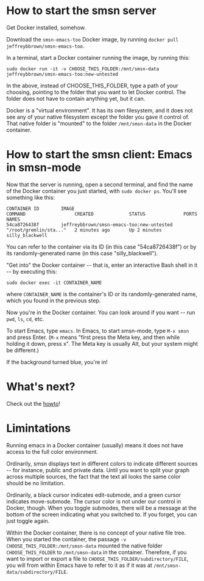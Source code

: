 # How to start the smsn server

Get Docker installed, somehow.

Download the `smsn-emacs-too` Docker image, by running `docker pull jeffreybbrown/smsn-emacs-too`.

In a terminal, start a Docker container running the image, by running this:

```
sudo docker run -it -v CHOOSE_THIS_FOLDER:/mnt/smsn-data jeffreybbrown/smsn-emacs-too:new-untested
```

In the above, instead of CHOOSE_THIS_FOLDER, type a path of your choosing, pointing to the folder that you want to let Docker control. The folder does not have to contain anything yet, but it can.

Docker is a "virtual environment". It has its own filesystem, and it does not see any of your native filesystem except the folder you gave it control of. That native folder is "mounted" to the folder `/mnt/smsn-data` in the Docker container.


# How to start the smsn client: Emacs in smsn-mode

Now that the server is running, open a second terminal, and find the name of the Docker container you just started, with `sudo docker ps`. You'll see something like this:

```
CONTAINER ID        IMAGE                                       COMMAND                  CREATED             STATUS              PORTS                    NAMES
54ca8726438f        jeffreybbrown/smsn-emacs-too:new-untested   "/root/gremlin/sta..."   2 minutes ago       Up 2 minutes                                 silly_blackwell
```

You can refer to the container via its ID (in this case "54ca8726438f") or by its randomly-generated name (in this case "silly_blackwell").

"Get into" the Docker container -- that is, enter an interactive Bash shell in it -- by executing this:

```
sudo docker exec -it CONTAINER_NAME
```

where `CONTAINER_NAME` is the container's ID or its randomly-generated name, which you found in the previous step.

Now you're in the Docker container. You can look around if you want -- run `pwd`, `ls`, `cd`, etc.

To start Emacs, type `emacs`. In Emacs, to start smsn-mode, type `M-x smsn` and press Enter. (`M-x` means "first press the Meta key, and then while holding it down, press x". The Meta key is usually Alt, but your system might be different.)

If the background turned blue, you're in!


# What's next?

Check out the [howto](https://github.com/synchrony/smsn/wiki/What-you-need-to-know-to-use-Semantic-Synchrony)!


# Limintations

Running emacs in a Docker container (usually) means it does not have access to the full color environment. 

Ordinarily, smsn displays text in different colors to indicate different sources -- for instance, public and private data. Until you want to split your graph across multiple sources, the fact that the text all looks the same color should be no limitation.

Ordinarily, a black cursor indicates edit-submode, and a green cursor indicates move-submode. The cursor color is not under our control in Docker, though. When you toggle submodes, there will be a message at the bottom of the screen indicating what you switched to. If you forget, you can just toggle again.

Within the Docker container, there is no concept of your native file tree. When you started the container, the passage `-v CHOOSE_THIS_FOLDER:/mnt/smsn-data` mounted the native folder `CHOOSE_THIS_FOLDER` to `/mnt/smsn-data` in the container. Therefore, if you want to import or export a file to `CHOOSE_THIS_FOLDER/subdirectory/FILE`, you will from within Emacs have to refer to it as if it was at `/mnt/smsn-data/subdirectory/FILE`.

